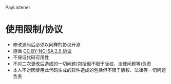 PayListener
# 使用限制/协议
- 修改源码后必须以同样的协议开源
- 遵循 [CC BY-NC-SA 2.5 协议](https://creativecommons.org/licenses/by-nc-sa/2.5/)
- 不保证代码可用性
- 不对二次更改后造成的一切问题(包括但不限于版权、法律问题等)负责
- 本人不对因使用此代码生成的软件造成的包括但不限于版权、法律等一切问题负责
